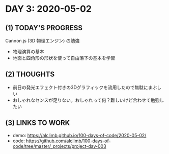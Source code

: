 # DAY 3: 2020-05-02
## (1) TODAY'S PROGRESS
Cannon.js (3D 物理エンジン) の勉強
- 物理演算の基本
- 地面と四角形の形状を使って自由落下の基本を学習

## (2) THOUGHTS
- 前日の発光エフェクト付きの3Dグラフィックを流用したので無駄にまぶしい
- おしゃれなセンスが足りない。おしゃれって何？難しいけど合わせて勉強したい

## (3) LINKS TO WORK
- demo: https://alclimb.github.io/100-days-of-code/2020-05-02/
- code: https://github.com/alclimb/100-days-of-code/tree/master/_projects/project-day-003
